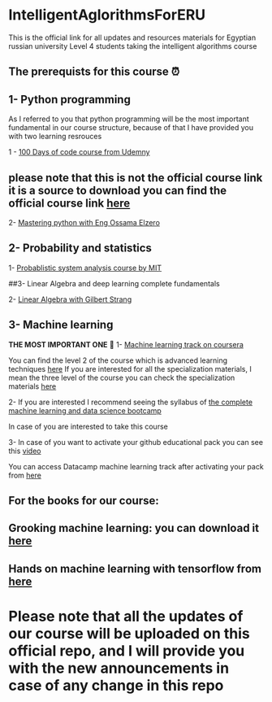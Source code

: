 # IntelligentAglorithmsForERU
This is the official link for all updates and resources materials for Egyptian russian university Level 4 students taking the intelligent algorithms course



## The prerequists for this course ⏰

## 1- Python programming  

As I referred to you that python programming will be the most important fundamental in our course structure, because of that I have provided you with two learning resrouces 

1 - [100 Days of code course from Udemny](https://www.howtofree.org/complete-python-pro-bootcamp-3/) 
## please note that this is not the official course link it is a source to download you can find the official course link [here](https://www.udemy.com/course/100-days-of-code/)


2- [Mastering python with Eng Ossama Elzero](https://youtube.com/playlist?list=PLDoPjvoNmBAyE_gei5d18qkfIe-Z8mocs&si=kAVtDHeEED4KK7BX)


## 2- Probability and statistics 

1- [Probablistic system analysis course by MIT](https://youtube.com/playlist?list=PLUl4u3cNGP60A3XMwZ5sep719_nh95qOe&si=AGNh7_uuu64RDsrY)


##3- Linear Algebra and deep learning complete fundamentals 

2- [Linear Algebra with Gilbert Strang](https://youtube.com/playlist?list=PLUl4u3cNGP63oMNUHXqIUcrkS2PivhN3k&si=Q_dHeedJ5Yfgk5xK)




## 3- Machine learning 

<strong>THE MOST IMPORTANT ONE</strong> 🥇
1- [Machine learning track on coursera](https://www.coursera.org/specializations/machine-learning-introduction)

You can find the level 2 of the course which is advanced learning techniques [here](https://github.com/greyhatguy007/Machine-Learning-Specialization-Coursera/tree/main/C2%20-%20Advanced%20Learning%20Algorithms)
If you are interested for all the specialization materials, I mean the three level of the course you can check the specialization materials [here](https://github.com/greyhatguy007/Machine-Learning-Specialization-Coursera/tree/main)


2- If you are interested I recommend seeing the syllabus of [the complete machine learning and data science bootcamp](https://appbrewery.com/p/data-science-machine-learning-bootcamp)


In case of you are interested to take this course

3- In case of you want to activate your github educational pack you can see this [video](https://www.youtube.com/watch?v=46zrI2Pan1g)

You can access 
Datacamp machine learning track after activating your pack from [here](https://www.datacamp.com/tracks/machine-learning-scientist-with-python)





## For the books for our course:

## Grooking machine learning: you can download it [here](https://cloudflare-ipfs.com/ipfs/bafykbzacecikv5cenny6ang676jzdbs6smqxnlbk4yewmw3kmdwt3dfyohddy?filename=Luis%20Serrano%20-%20Grokking%20Machine%20Learning-Manning%20Publications%20(2021).pdf&fbclid=IwAR3TRhVDHyf2IDA0gV_trmk3ymWxplQIqzl0jhbJJihVkXDw895bI07Evp8)

## Hands on machine learning with tensorflow from [here](https://github.com/yanshengjia/ml-road/blob/master/resources/Hands%20On%20Machine%20Learning%20with%20Scikit%20Learn%20and%20TensorFlow.pdf)



# Please note that all the updates of our course will be uploaded on this official repo, and I will provide you with the new announcements in case of any change in this repo








